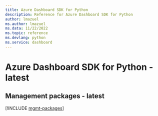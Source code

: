 ```yaml
---
title: Azure Dashboard SDK for Python
description: Reference for Azure Dashboard SDK for Python
author: lmazuel
ms.author: lmazuel
ms.data: 11/22/2022
ms.topic: reference
ms.devlang: python
ms.service: dashboard
---
```

# Azure Dashboard SDK for Python - latest

## Management packages - latest
[!INCLUDE [mgmt-packages](dashboard-mgmt-index.md)]